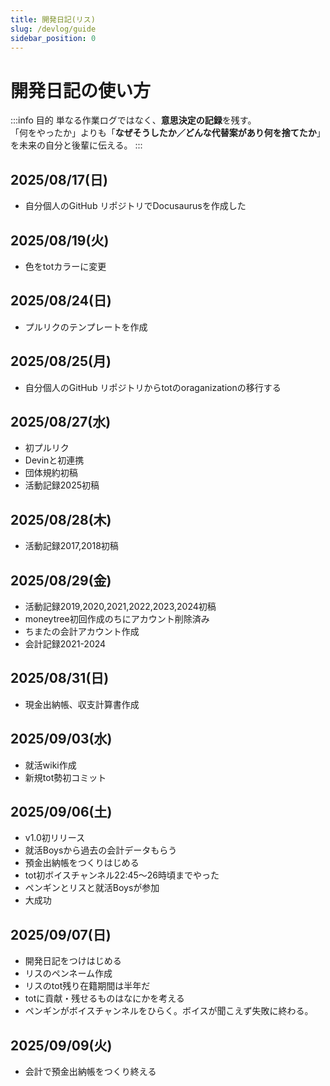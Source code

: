 ```yaml
---
title: 開発日記(リス)
slug: /devlog/guide
sidebar_position: 0
---
```


# 開発日記の使い方

:::info 目的
単なる作業ログではなく、**意思決定の記録**を残す。  
「何をやったか」よりも「**なぜそうしたか／どんな代替案があり何を捨てたか**」を未来の自分と後輩に伝える。
:::

## 2025/08/17(日)
- 自分個人のGitHub リポジトリでDocusaurusを作成した

## 2025/08/19(火)
- 色をtotカラーに変更

## 2025/08/24(日)
- プルリクのテンプレートを作成

## 2025/08/25(月)
- 自分個人のGitHub リポジトリからtotのoraganizationの移行する


## 2025/08/27(水)
- 初プルリク
- Devinと初連携
- 団体規約初稿
- 活動記録2025初稿

## 2025/08/28(木)
- 活動記録2017,2018初稿

## 2025/08/29(金)
- 活動記録2019,2020,2021,2022,2023,2024初稿
- moneytree初回作成のちにアカウント削除済み
- ちまたの会計アカウント作成
- 会計記録2021-2024

## 2025/08/31(日)
- 現金出納帳、収支計算書作成

## 2025/09/03(水)
- 就活wiki作成
- 新規tot勢初コミット

## 2025/09/06(土)
- v1.0初リリース
- 就活Boysから過去の会計データもらう
- 預金出納帳をつくりはじめる
- tot初ボイスチャンネル22:45～26時頃までやった
- ペンギンとリスと就活Boysが参加
- 大成功

## 2025/09/07(日)
- 開発日記をつけはじめる
- リスのペンネーム作成
- リスのtot残り在籍期間は半年だ
- totに貢献・残せるものはなにかを考える
- ペンギンがボイスチャンネルをひらく。ボイスが聞こえず失敗に終わる。

## 2025/09/09(火)
- 会計で預金出納帳をつくり終える